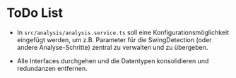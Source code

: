 # ToDo List

- In `src/analysis/analysis.service.ts` soll eine Konfigurationsmöglichkeit eingefügt werden,
  um z.B. Parameter für die SwingDetection (oder andere Analyse-Schritte) zentral zu verwalten und zu übergeben.

- Alle Interfaces durchgehen und die Datentypen konsolidieren und redundanzen entfernen.
